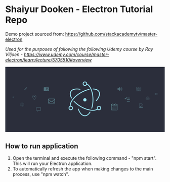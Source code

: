 # Shaiyur Dooken - Electron Tutorial Repo

Demo project sourced from: https://github.com/stackacademytv/master-electron

*Used for the purposes of following the following Udemy course by Ray Viljoen - https://www.udemy.com/course/master-electron/learn/lecture/5705510#overview*

![Master Electron](https://raw.githubusercontent.com/shai-04/Electron-Tutorial/main/splash.png)

## How to run application
1. Open the terminal and execute the following command - "npm start". This will run your Electron application.
2. To automatically refresh the app when making changes to the main process, use "npm watch".
